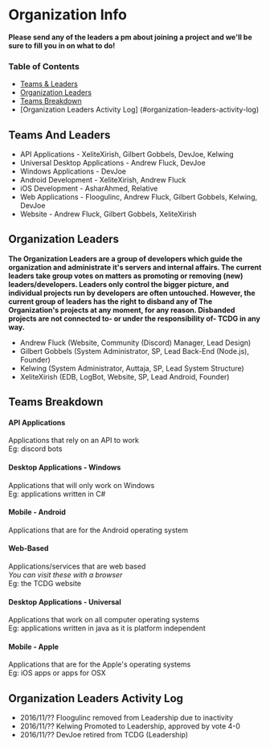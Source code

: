 # Organization Info

**Please send any of the leaders a pm about joining a project and we'll be sure to fill you in on what to do!**

### Table of Contents

* [Teams & Leaders](#teams-and-leaders)
* [Organization Leaders](#organization-leaders)
* [Teams Breakdown](#teams-breakdown)
* [Organization Leaders Activity Log] (#organization-leaders-activity-log)
## Teams And Leaders

- API Applications - XeliteXirish, Gilbert Gobbels, DevJoe, Kelwing
- Universal Desktop Applications - Andrew Fluck, DevJoe
- Windows Applications - DevJoe
- Android Development - XeliteXirish, Andrew Fluck
- iOS Development - AsharAhmed, Relative
- Web Applications - Floogulinc, Andrew Fluck, Gilbert Gobbels, Kelwing, DevJoe
- Website - Andrew Fluck, Gilbert Gobbels, XeliteXirish

## Organization Leaders

**The Organization Leaders are a group of developers which guide the organization and administrate it's servers and internal affairs. The current leaders take group votes on matters as promoting or removing (new) leaders/developers. Leaders only control the bigger picture, and individual projects run by developers are often untouched. However, the current group of leaders has the right to disband any of The Organization's projects at any moment, for any reason. Disbanded projects are not connected to- or under the responsibility of- TCDG in any way.**

- Andrew Fluck (Website, Community (Discord) Manager, Lead Design)
- Gilbert Gobbels (System Administrator, SP, Lead Back-End (Node.js), Founder)
- Kelwing (System Administrator, Auttaja, SP, Lead System Structure)
- XeliteXirish (EDB, LogBot, Website, SP, Lead Android, Founder)

## Teams Breakdown

#### API Applications

Applications that rely on an API to work<br>
Eg: discord bots

#### Desktop Applications - Windows

Applications that will only work on Windows<br>
Eg: applications written in C#

#### Mobile - Android

Applications that are for the Android operating system

#### Web-Based

Applications/services that are web based<br>
*You can visit these with a browser*<br>
Eg: the TCDG website

#### Desktop Applications - Universal

Applications that work on all computer operating systems<br>
Eg: applications written in java as it is platform independent

#### Mobile - Apple

Applications that are for the Apple's operating systems<br>
Eg: iOS apps or apps for OSX

## Organization Leaders Activity Log
- 2016/11/?? Floogulinc removed from Leadership due to inactivity
- 2016/11/?? Kelwing Promoted to Leadership, approved by vote 4-0
- 2016/11/?? DevJoe retired from TCDG (Leadership)

